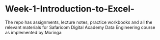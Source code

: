 # Week-1-Introduction-to-Excel-
The repo has assignments, lecture notes, practice workbooks and all the relevant materials for Safaricom Digital Academy Data Engineering course as implemented by Moringa
